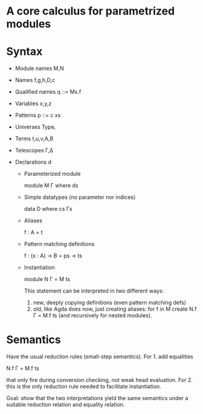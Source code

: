 # A core calculus for parametrized modules

# Syntax

- Module names    M,N
- Names           f,g,h,D,c
- Qualified names q ::= Ms.f
- Variables       x,y,z
- Patterns        p ::= c xs
- Universes       Typeᵢ
- Terms           t,u,v,A,B
- Telescopes      Γ,Δ

- Declarations d

    * Parameterized module

        module M Γ where ds

    * Simple datatypes (no parameter nor indices)

        data D where cs Γs

    * Aliases

        f : A = t

    * Pattern matching definitions

        f : (x : A) → B
          = ps → ts

    * Instantiation

        module N Γ = M ts

      This statement can be interpreted in two different ways:

      1. new, deeply copying definitions (even pattern matching defs)
      2. old, like Agda does now, just creating aliases:
         for f in M create N.f Γ = M.f ts (and recursively for nested modules).

# Semantics

Have the usual reduction rules (small-step semantics).
For 1. add equalities

   N.f Γ = M.f ts

that only fire during conversion checking, not weak head evaluation.
For 2. this is the only reduction rule needed to facilitate
instantiation.

Goal: show that the two interpretations yield the same semantics under
a suitable reduction relation and equality relation.

